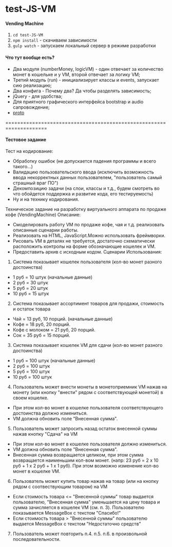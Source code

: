 # test-JS-VM
#### Vending Machine

1. `cd test-JS-VM`
2. `npm install` - скачиваем зависимости
3. `gulp watch` - запускаем локальный сервер в режиме разработки

#### Что тут вообще есть?
- Два модуля (numberMoney, logicVM) - один отвечает за количество монет в кошельке и у VM, второй отвечает за логику VM;
- Третий модуль (run) - инициализирует классы и events, запускает сию реализацию;
- Два конфига - Почему два? Да чтобы разделять зависимость;
- jQuery - для удобства; 
- Для приятного графического интерфейса bootstrap и audio сапровождение;
- [proto](https://app.moqups.com/C6926EaqBB/view/page/adf607c68)


====================================================================

#### Тестовое задание 
Тест на кодирование:
-	Обработку ошибок (не допускается падения программы и всего такого...)
-	Валидацию пользовательского ввода (исключить возможность ввода некорректных данных пользователем, "пользователь самый страшный враг ПО")
-	Декомпозицию задачи (на слои, классы и т.д., будем смотреть во что обойдется поддержка и развитие кода, его тестируемость) 
-	Ну и на технику кодирования.

Техническое задание на разработку виртуального аппарата по продаже кофе (VendingMachine)
Описание: 
-	Смоделировать работу VM по продаже кофе, чая и т.д. реализовать описанные сценарии работы.
-	Реализовать на HTML, JavaScript.Можно использовать фреймворки. 
-	Рисовать VM в деталях не требуется, достаточно схематически расположить контролы на форме обозначающие кошелек и VM. 
-	Предоставить архив с исходным кодом.
Сценарии Использования:
1.	Система показывает кошелек пользователя (кол-во монет разного достоинства)
-	1 руб = 10 штук (начальные данные)
-	2 руб = 30 штук
-	5 руб = 20 штук
-	10 руб = 15 штук
2.	Система показывает ассортимент товаров для продажи, стоимость и остаток товара
-	Чай = 13 руб, 10 порций. (начальные данные)
-	Кофе = 18 руб, 20 порций.
-	Кофе с молоком = 21 руб, 20 порций.
-	Сок = 35 руб = 15 порций.
3.	Система показывает кошелек VM для сдачи (кол-во монет разного достоинства)
-	1 руб = 100 штук (начальные данные)
-	2 руб = 100 штук
-	5 руб = 100 штук
-	10 руб = 100 штук
4.	Пользователь может внести монеты в монетоприемник VM нажав на монету (или кнопку "внести" рядом с соответствующей монетой) в своем кошелке.
-	При этом кол-во монет в кошелке пользователя соответствующего достоинства должно измениться.
-	VM должна обновить поле "Внесенная сумма".
5.	Пользователь может запросить назад остаток внесенной суммы нажав кнопку "Сдача" на VM
-	При этом кол-во монет в кошелке пользователя должно измениться.
-	VM должна обновить поле "Внесенная сумма".
-	Внесенная сумма возвращается целиком, при этом сумма возвращается наименьшим кол-вом монет. (напр: 23 руб = 2 х 10 руб + 1 х 2 руб + 1 х 1 руб). При этом возможно изменение кол-во монет в кошелке VM.
6.	Пользователь может купить товар нажав на товар (или на кнопку рядом с соотвествующим товаром) на VM
-	Если стоимость товара <= "Внесенной суммы" товар выдается пользователю, "Внесенная сумма" уменьшается на цену товара и сумма зачисляется в кошелек VM (см. п. 3). Пользователю показывается MessageBox с текстом "Спасибо!"
-	Если стоимость товара > "Внесенной суммы" пользователю выдается MessageBox с текстом "Недостаточно средств"
7.	Пользователь может повторить п.4. п.5. п.6. в произвольной последовательности.
